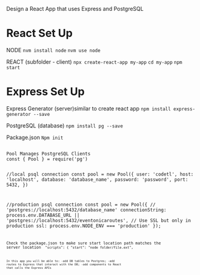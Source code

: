 Design a React App that uses Express and PostgreSQL

React Set Up
===========

NODE
`nvm install node`
`nvm use node`


REACT (subfolder - client)
`npx create-react-app my-app`
`cd my-app`
`npm start`




Express Set Up
============

Express Generator (server)similar to create react app
`npm install express-generator --save`


PostgreSQL (database)
`npm install pg --save`


Package.json 
`Npm init`

<code>
Pool Manages PostgreSQL Clients
const { Pool } = require('pg')


//local psql connection
const pool = new Pool({
    user: 'codetl',
    host: 'localhost',
    database: 'database_name',
    password: 'password',
    port: 5432,
  })

  
//production psql connection
const pool = new Pool({
   // 'postgres://localhost:5432/database_name'
   connectionString: process.env.DATABASE_URL || 'postgres://localhost:5432/eventonicaroutes',
   // Use SSL but only in production
   ssl: process.env.NODE_ENV === 'production'
 });
<code>

Check the package.json to make sure start location path matches the server location
<code>
"scripts": {
     "start": "node folder/file.ext",
<code>



In this app you will be able to: 
-add DB tables to Postgres;
-add routes to Express that interact with the DB;
-add components to React that calls the Express APIs